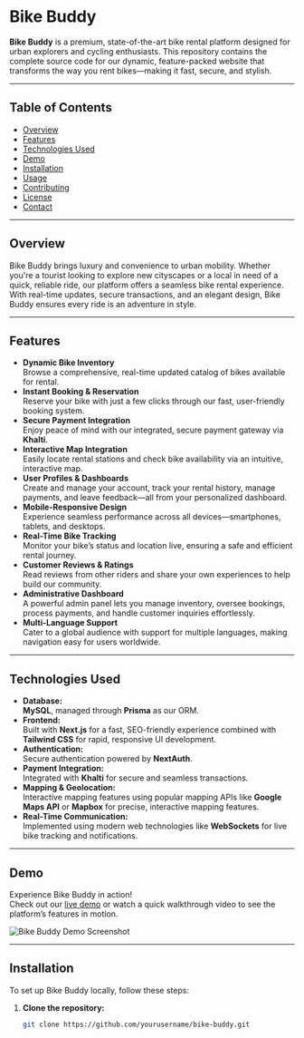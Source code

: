 # Bike Buddy

**Bike Buddy** is a premium, state-of-the-art bike rental platform designed for urban explorers and cycling enthusiasts. This repository contains the complete source code for our dynamic, feature-packed website that transforms the way you rent bikes—making it fast, secure, and stylish.

---

## Table of Contents

- [Overview](#overview)
- [Features](#features)
- [Technologies Used](#technologies-used)
- [Demo](#demo)
- [Installation](#installation)
- [Usage](#usage)
- [Contributing](#contributing)
- [License](#license)
- [Contact](#contact)

---

## Overview

Bike Buddy brings luxury and convenience to urban mobility. Whether you're a tourist looking to explore new cityscapes or a local in need of a quick, reliable ride, our platform offers a seamless bike rental experience. With real-time updates, secure transactions, and an elegant design, Bike Buddy ensures every ride is an adventure in style.

---

## Features

- **Dynamic Bike Inventory**  
  Browse a comprehensive, real-time updated catalog of bikes available for rental.
- **Instant Booking & Reservation**  
  Reserve your bike with just a few clicks through our fast, user-friendly booking system.
- **Secure Payment Integration**  
  Enjoy peace of mind with our integrated, secure payment gateway via **Khalti**.
- **Interactive Map Integration**  
  Easily locate rental stations and check bike availability via an intuitive, interactive map.
- **User Profiles & Dashboards**  
  Create and manage your account, track your rental history, manage payments, and leave feedback—all from your personalized dashboard.
- **Mobile-Responsive Design**  
  Experience seamless performance across all devices—smartphones, tablets, and desktops.
- **Real-Time Bike Tracking**  
  Monitor your bike’s status and location live, ensuring a safe and efficient rental journey.
- **Customer Reviews & Ratings**  
  Read reviews from other riders and share your own experiences to help build our community.
- **Administrative Dashboard**  
  A powerful admin panel lets you manage inventory, oversee bookings, process payments, and handle customer inquiries effortlessly.
- **Multi-Language Support**  
  Cater to a global audience with support for multiple languages, making navigation easy for users worldwide.

---

## Technologies Used

- **Database:**  
  **MySQL**, managed through **Prisma** as our ORM.
- **Frontend:**  
  Built with **Next.js** for a fast, SEO-friendly experience combined with **Tailwind CSS** for rapid, responsive UI development.
- **Authentication:**  
  Secure authentication powered by **NextAuth**.
- **Payment Integration:**  
  Integrated with **Khalti** for secure and seamless transactions.
- **Mapping & Geolocation:**  
  Interactive mapping features using popular mapping APIs like **Google Maps API** or **Mapbox** for precise, interactive mapping features.
- **Real-Time Communication:**  
  Implemented using modern web technologies like **WebSockets** for live bike tracking and notifications.

---

## Demo

Experience Bike Buddy in action!  
Check out our [live demo](#) or watch a quick walkthrough video to see the platform’s features in motion.

![Bike Buddy Demo Screenshot](./assets/demo-screenshot.png)

---

## Installation

To set up Bike Buddy locally, follow these steps:

1. **Clone the repository:**
    ```bash
    git clone https://github.com/yourusername/bike-buddy.git
    ```
